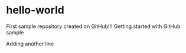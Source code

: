 # hello-world

First sample repository created on GitHub!!!
Getting started with GitHub sample

Adding another line
